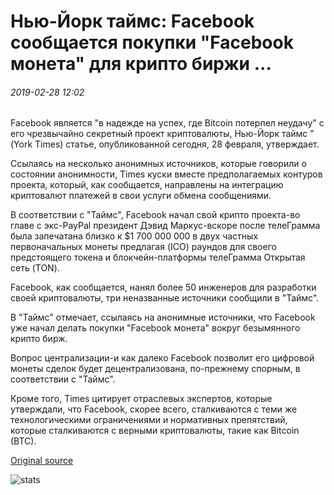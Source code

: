 # Нью-Йорк таймс: Facebook сообщается покупки "Facebook монета" для крипто биржи ...

###### 2019-02-28 12:02

Facebook является "в надежде на успех, где Bitcoin потерпел неудачу" с его чрезвычайно секретный проект криптовалюты, Нью-Йорк таймс "(York Times) статье, опубликованной сегодня, 28 февраля, утверждает.

Ссылаясь на несколько анонимных источников, которые говорили о состоянии анонимности, Times куски вместе предполагаемых контуров проекта, который, как сообщается, направлены на интеграцию криптовалют платежей в свои услуги обмена сообщениями.

В соответствии с "Таймс", Facebook начал свой крипто проекта-во главе с экс-PayPal президент Дэвид Маркус-вскоре после телеГрамма была запечатана близко к $1 700 000 000 в двух частных первоначальных монеты предлагая (ICO) раундов для своего предстоящего токена и блокчейн-платформы телеГрамма Открытая сеть (TON).

Facebook, как сообщается, нанял более 50 инженеров для разработки своей криптовалюты, три неназванные источники сообщили в "Таймс".

В "Таймс" отмечает, ссылаясь на анонимные источники, что Facebook уже начал делать покупки "Facebook монета" вокруг безымянного крипто бирж.

Вопрос централизации-и как далеко Facebook позволит его цифровой монеты сделок будет децентрализована, по-прежнему спорным, в соответствии с "Таймс".

Кроме того, Times цитирует отраслевых экспертов, которые утверждали, что Facebook, скорее всего, сталкиваются с теми же технологическими ограничениями и нормативных препятствий, которые сталкиваются с верными криптовалюты, такие как Bitcoin (BTC).

[Original source](https://cointelegraph.com/news/new-york-times-facebook-reportedly-shopping-facebook-coin-to-crypto-exchanges)

![stats](https://c.statcounter.com/11760860/0/a89fa40b/1/ "stats")